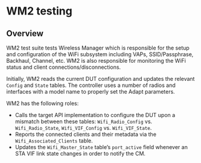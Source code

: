 # WM2 testing

## Overview

WM2 test suite tests Wireless Manager which is responsible for the setup and
configuration of the WiFi subsystem including VAPs, SSID/Passphrase, Backhaul,
Channel, etc. WM2 is also responsible for monitoring the WiFi status and client
connections/disconnections.

Initially, WM2 reads the current DUT configuration and updates the relevant
`Config` and `State` tables. The controller uses a number of radios and
interfaces with a model name to properly set the Adapt parameters.

WM2 has the following roles:

- Calls the target API implementation to configure the DUT upon a mismatch
  between these tables: `Wifi_Radio_Config` vs. `Wifi_Radio_State`,
  `Wifi_VIF_Config` vs. `Wifi_VIF_State`.
- Reports the connected clients and their metadata via the
  `Wifi_Associated_Clients` table.
- Updates the `Wifi_Master_State` table’s `port_active` field whenever an STA
  VIF link state changes in order to notify the CM.
